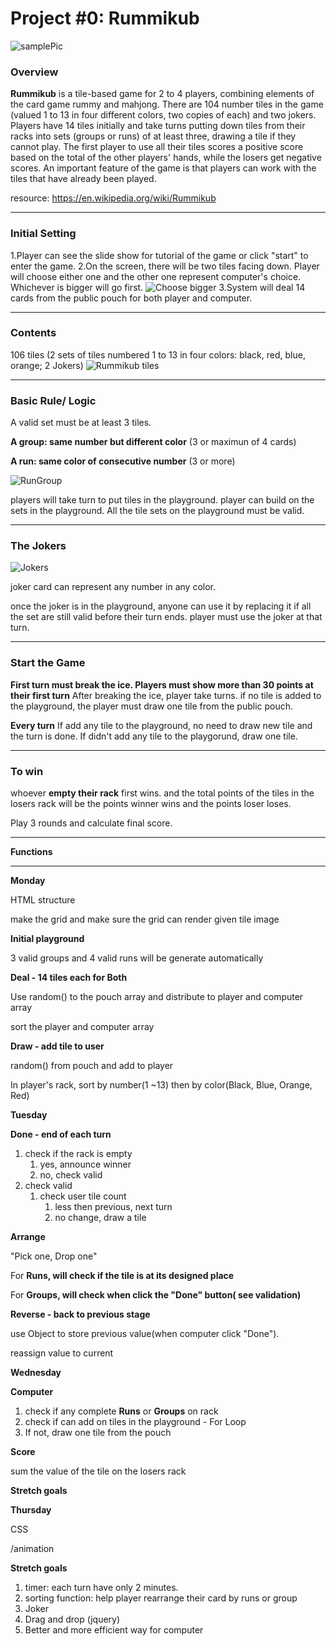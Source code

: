 # Project #0: Rummikub

![samplePic](https://i.imgur.com/vzUVt6W.png)

### Overview

**Rummikub** is a tile-based game for 2 to 4 players, combining elements of the card game rummy and mahjong. There are 104 number tiles in the game (valued 1 to 13 in four different colors, two copies of each) and two jokers. Players have 14 tiles initially and take turns putting down tiles from their racks into sets (groups or runs) of at least three, drawing a tile if they cannot play. The first player to use all their tiles scores a positive score based on the total of the other players' hands, while the losers get negative scores. An important feature of the game is that players can work with the tiles that have already been played.

resource: https://en.wikipedia.org/wiki/Rummikub

---
### Initial Setting
1.Player can see the slide show for tutorial of the game or click "start" to enter the game.
2.On the screen, there will be two tiles facing down. Player will choose either one and the other one represent computer's choice. Whichever is bigger will go first.
![Choose bigger](https://i.imgur.com/CrsunAW.png)
3.System will deal 14 cards from the public pouch for both player and computer.

---
### Contents
106 tiles (2 sets of tiles numbered 1 to 13 in four colors: black, red, blue, orange; 2 Jokers)
![Rummikub tiles](https://i.imgur.com/TWljTkC.png)


---
### Basic Rule/ Logic

A valid set must be at least 3 tiles.

**A group: same number but different color** (3 or maximun of 4 cards)

**A run: same color of consecutive number** (3 or more)

![RunGroup](https://i.imgur.com/MlcEAOS.png)

players will take turn to put tiles in the playground.
player can build on the sets in the playground.
All the tile sets on the playground must be valid.


---
### The Jokers
![Jokers](https://i.imgur.com/UuJqcL2.png)

joker card can represent any number in any color.

once the joker is in the playground, anyone can use it by replacing it if all the set are still valid before their turn ends. player must use the joker at that turn.


---
### Start the Game
**First turn must break the ice. Players must show more than 30 points at their first turn**
After breaking the ice, player take turns. if no tile is added to the playground, the player must draw one tile from the public pouch.

**Every turn**
If add any tile to the playground, no need to draw new tile and the turn is done.
If didn't add any tile to the playgorund, draw one tile.

---
### To win
whoever **empty their rack** first wins. and the total points of the tiles in the losers rack will be the points winner wins and the points loser loses.

Play 3 rounds and calculate final score.



---
**Functions**

---

**Monday**

HTML structure

make the grid and make sure the grid can render given tile image

**Initial playground**

3 valid groups and 4 valid runs will be generate automatically

**Deal - 14 tiles each for Both**

Use random() to the pouch array and distribute to player and computer array

sort the player and computer array

**Draw - add tile to user**

random() from pouch and add to player

In player's rack, sort by number(1 ~13) then by color(Black, Blue, Orange, Red)

**Tuesday**

**Done - end of each turn**

1. check if the rack is empty
    1. yes, announce winner
    2. no, check valid
2. check valid
    1. check user tile count
        1. less then previous, next turn
        2. no change, draw a tile

**Arrange** 

"Pick one, Drop one"

For **Runs, will check if the tile is at its designed place**

For **Groups, will check when click the "Done" button( see validation)**

**Reverse - back to previous stage**

use Object to store previous value(when computer click "Done").

reassign value to current

**Wednesday**

**Computer**

1. check if any complete **Runs** or **Groups** on rack
2. check if can add on tiles in the playground - For Loop
3. If not, draw one tile from the pouch

**Score**

sum the value of the tile on the losers rack

**Stretch goals**

**Thursday**

CSS

/animation

**Stretch goals**

1. timer: each turn have only 2 minutes.
2. sorting function: help player rearrange their card by runs or group
3. Joker
4. Drag and drop (jquery)
5. Better and more efficient way for computer

